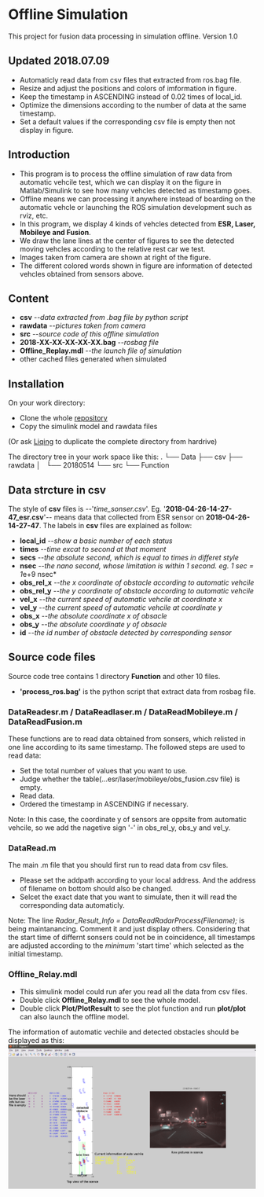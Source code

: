 # Offline Simulation

 This project for fusion data processing in simulation offline. Version 1.0

## Updated 2018.07.09

+ Automaticly read data from csv files that extracted from ros.bag file.
+ Resize and adjust the positions and colors of imformation in figure.
+ Keep the timestamp in ASCENDING instead of 0.02 times of local_id.
+ Optimize the dimensions according to the number of data at the same timestamp.
+ Set a default values if the corresponding csv file is empty then not display in figure.

## Introduction

+ This program is to process the offline simulation of raw data from automatic vehcile test, which we can display it on the figure in Matlab/Simulink to see how many vehcles detected as timestamp goes.
+ Offline means we can processing it anywhere instead of boarding on the automatic vehcle or launching the ROS simulation development such as rviz, etc.
+ In this program, we display 4 kinds of vehcles detected from **ESR, Laser, Mobileye and Fusion**.
+ We draw the lane lines at the center of figures to see the detected moving vehcles according to the relative rest car we test.
+ Images taken from camera are shown at right of the figure.
+ The different colored words shown in figure are information of detected vehcles obtained from sensors above.

## Content

+ **csv** --*data extracted from .bag file by python script*
+ **rawdata** --*pictures taken from camera*
+ **src** --*source code of this offline simulation*
+ **2018-XX-XX-XX-XX-XX.bag** --*rosbag file*
+ **Offline_Replay.mdl** --*the launch file of simulation*
+ other cached files generated when simulated

## Installation

On your work directory:

+ Clone the whole [repository](https://github.com/soarchorale/01_Offline_Simulation)
+ Copy the simulink model and rawdata files

(Or ask [Liqing](lqxu@nullmax.ai) to duplicate the complete directory from hardrive)

The directory tree in your work space like this:
.
└── Data
    ├── csv
    ├── rawdata
    │   └── 20180514
    └── src
        └── Function

## Data strcture in csv

The style of **csv** files is --'*time_sonser.csv*'.
Eg. '**2018-04-26-14-27-47_esr.csv**'-- means data that collected from ESR sensor on **2018-04-26-14-27-47**.
The labels in **csv** files are explained as follow:

+ **local_id** --*show a basic number of each status*
+ **times** --*time excat to second at that moment*
+ **secs** --*the absolute second, which is equal to times in differet style*
+ **nsec** --*the nano second, whose limitation is within 1 second. eg. 1 sec = 1*e+9 nsec*
+ **obs_rel_x** --*the x coordinate of obstacle according to automatic vehcile*
+ **obs_rel_y** --*the y coordinate of obstacle according to automatic vehcile*
+ **vel_x** --*the current speed of automatic vehcile at coordinate x*
+ **vel_y** --*the current speed of automatic vehcile at coordinate y*
+ **obs_x** --*the absolute coordinate x of obsacle*
+ **obs_y** --*the absolute coordinate y of obsacle*
+ **id** --*the id number of obstacle detected by corresponding sensor*

## Source code files

Source code tree contains 1 directory **Function** and other 10 files.

+ **'process_ros.bag'** is the python script that extract data from rosbag file.

### DataReadesr.m / DataReadlaser.m / DataReadMobileye.m / DataReadFusion.m

These functions are to read data obtained from sonsers, which relisted in one line according to its same timestamp.
The followed steps are used to read data:

+ Set the total number of values that you want to use.
+ Judge whether the table(...esr/laser/mobileye/obs_fusion.csv file) is empty.
+ Read data.
+ Ordered the timestamp in ASCENDING if necessary.

Note:
In this case, the coordinate y of sensors are oppsite from automatic vehcile, so we add the nagetive sign '-' in obs_rel_y, obs_y and vel_y.

### DataRead.m

The main .m file that you should first run to read data from csv files.

+ Please set the addpath according to your local address. And the address of filename on bottom should also be changed.
+ Selcet the exact date that you want to simulate, then it will read the corresponding data automaticly.

Note:
The line *Radar_Result_Info = DataReadRadarProcess(Filename);* is being maintanancing. Comment it and just display others.
Considering that the start time of differnt sonsers could not be in coincidence, all timestamps are adjusted according to the *minimum* 'start time' which selected as the initial timestamp.

### Offline_Relay.mdl

+ This simulink model could run afer you read all the data from csv files.
+ Double click **Offline_Relay.mdl** to see the whole model.
+ Double click **Plot/PlotResult** to see the plot function and run **plot/plot** can also launch the offline model.

The information of automatic vechile and detected obstacles should be displayed as this:
![eg](https://github.com/soarchorale/01_Offline_Simulation/blob/master/Eg.png?raw=true)